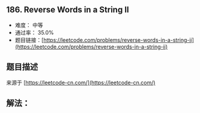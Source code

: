 ## 186. Reverse Words in a String II

- 难度： 中等
- 通过率： 35.0%
- 题目链接：[https://leetcode.com/problems/reverse-words-in-a-string-ii](https://leetcode.com/problems/reverse-words-in-a-string-ii)


## 题目描述

来源于 [https://leetcode-cn.com/](https://leetcode-cn.com/)



## 解法：